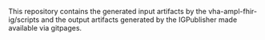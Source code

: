 
This repository contains the generated input artifacts by the vha-ampl-fhir-ig/scripts and the output artifacts generated by the IGPublisher made available via gitpages.
